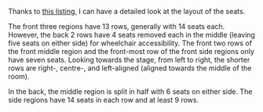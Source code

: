 Thanks to [this listing](https://www.facilitron.com/facilities/f4560d17276224d5e1ad), I can have a detailed look at the layout of the seats.

The front three regions have 13 rows, generally with 14 seats each. However, the back 2 rows have 4 seats removed each in the middle (leaving five seats on either side) for wheelchair accessibility. The front two rows of the front middle region and the front-most row of the front side regions only have seven seats. Looking towards the stage, from left to right, the shorter rows are right-, centre-, and left-aligned (aligned towards the middle of the room).

In the back, the middle region is split in half with 6 seats on either side. The side regions have 14 seats in each row and at least 9 rows.
